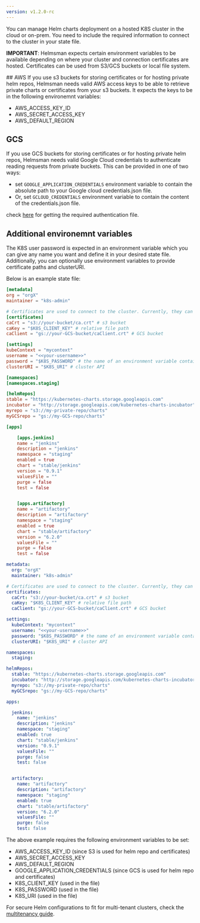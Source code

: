 ```yaml
---
version: v1.2.0-rc
---
```


You can manage Helm charts deployment on a hosted K8S cluster in the cloud or on-prem. You need to include the required information to connect to the cluster in your state file. 

**IMPORTANT**: Helmsman expects certain environment variables to be available depending on where your cluster and connection certificates are hosted. Certificates can be used from S3/GCS buckets or local file system. 

## AWS
If you use s3 buckets for storing certificates or for hosting private helm repos, Helmsman needs valid AWS access keys to be able to retrieve private charts or certificates from your s3 buckets. It expects the keys to be in the following environemnt variables:

- AWS_ACCESS_KEY_ID
- AWS_SECRET_ACCESS_KEY
- AWS_DEFAULT_REGION

## GCS
If you use GCS buckets for storing certificates or for hosting private helm repos, Helmsman needs valid Google Cloud credentials to authenticate reading requests from private buckets. This can be provided in one of two ways: 

- set `GOOGLE_APPLICATION_CREDENTIALS` environment variable to contain the absolute path to your Google cloud credentials.json file.
- Or, set `GCLOUD_CREDENTIALS` environment variable to contain the content of the credentials.json file. 

check [here](https://www.terraform.io/docs/providers/google/index.html#authentication-json-file) for getting the required authentication file.

## Additional environemnt variables

The K8S user password is expected in an environment variable which you can give any name you want and define it in your desired state file. Additionally, you can optionally use environment variables to provide certificate paths and clusterURI.


Below is an example state file:

```toml
[metadata]
org = "orgX"
maintainer = "k8s-admin"

# Certificates are used to connect to the cluster. Currently, they can only be retrieved from s3 buckets.
[certificates]
caCrt = "s3://your-bucket/ca.crt" # s3 bucket
caKey = "$K8S_CLIENT_KEY" # relative file path
caClient = "gs://your-GCS-bucket/caClient.crt" # GCS bucket

[settings]
kubeContext = "mycontext" 
username = "<<your-username>>"
password = "$K8S_PASSWORD" # the name of an environment variable containing the k8s password
clusterURI = "$K8S_URI" # cluster API

[namespaces]
[namespaces.staging]

[helmRepos]
stable = "https://kubernetes-charts.storage.googleapis.com"
incubator = "http://storage.googleapis.com/kubernetes-charts-incubator"
myrepo = "s3://my-private-repo/charts"
myGCSrepo = "gs://my-GCS-repo/charts"

[apps]

    [apps.jenkins]
    name = "jenkins" 
    description = "jenkins"
    namespace = "staging" 
    enabled = true 
    chart = "stable/jenkins" 
    version = "0.9.1" 
    valuesFile = "" 
    purge = false 
    test = false 


    [apps.artifactory]
    name = "artifactory" 
    description = "artifactory"
    namespace = "staging" 
    enabled = true 
    chart = "stable/artifactory" 
    version = "6.2.0" 
    valuesFile = "" 
    purge = false 
    test = false 
```

```yaml
metadata:
  org: "orgX"
  maintainer: "k8s-admin"

# Certificates are used to connect to the cluster. Currently, they can only be retrieved from s3 buckets.
certificates:
  caCrt: "s3://your-bucket/ca.crt" # s3 bucket
  caKey: "$K8S_CLIENT_KEY" # relative file path
  caClient: "gs://your-GCS-bucket/caClient.crt" # GCS bucket

settings:
  kubeContext: "mycontext"
  username: "<<your-username>>"
  password: "$K8S_PASSWORD" # the name of an environment variable containing the k8s password
  clusterURI: "$K8S_URI" # cluster API

namespaces:
  staging:

helmRepos:
  stable: "https://kubernetes-charts.storage.googleapis.com"
  incubator: "http://storage.googleapis.com/kubernetes-charts-incubator"
  myrepo: "s3://my-private-repo/charts"
  myGCSrepo: "gs://my-GCS-repo/charts"

apps:

  jenkins:
    name: "jenkins"
    description: "jenkins"
    namespace: "staging"
    enabled: true
    chart: "stable/jenkins"
    version: "0.9.1"
    valuesFile: ""
    purge: false
    test: false


  artifactory:
    name: "artifactory"
    description: "artifactory"
    namespace: "staging"
    enabled: true
    chart: "stable/artifactory"
    version: "6.2.0"
    valuesFile: ""
    purge: false
    test: false
```

The above example requires the following environment variables to be set:

- AWS_ACCESS_KEY_ID (since S3 is used for helm repo and certificates)
- AWS_SECRET_ACCESS_KEY
- AWS_DEFAULT_REGION
- GOOGLE_APPLICATION_CREDENTIALS (since GCS is used for helm repo and certificates)
- K8S_CLIENT_KEY (used in the file)
- K8S_PASSWORD (used in the file)
- K8S_URI (used in the file)


For secure Helm configurations to fit for multi-tenant clusters, check the [multitenancy guide](multitenant_clusters_guide.md).